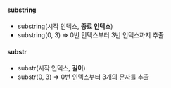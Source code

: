 #### substring 
* substring(시작 인덱스, **종료 인덱스**)
* substring(0, 3) => 0번 인덱스부터 3번 인덱스까지 추출

#### substr
* substr(시작 인덱스, **길이**)
* substr(0, 3) => 0번 인덱스부터 3개의 문자를 추출

